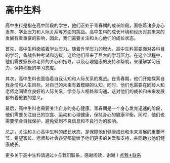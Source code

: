 # 高中生料

高中生料是指在高中阶段的学生，他们正处于青春期的成长阶段，面临着诸多身心发育、学业压力和人际关系等方面的挑战。高中生料的成长环境和经历对其未来的发展有着重要的影响，因此，我们需要关注和关心他们的成长状态。

首先，高中生料面临着学业压力。随着升学压力的增大，高中生料需要面对各科目的学习，备战各种考试和选拔，这给他们带来了巨大的学习压力。在这个过程中，他们需要家长和老师的关心和指导，以及心理健康的支持和帮助，来缓解学习压力，保持积极的学习态度。

其次，高中生料也面临着自我认知和人际关系的挑战。在青春期，他们开始探索自我身份和人生目标，对自己的未来有着模糊的认知。同时，他们也需要在同龄人和老师之间建立良好的人际关系，学会与人相处和沟通。这对他们的成长和未来发展都有着重要的意义。

最后，高中生料也需要关注自身的身心健康。青春期是一个身心发育迅速的阶段，他们需要关注自己的饮食、运动和心理健康，保持身心的健康平衡。同时，他们也需要学会自我保护，避免受到不良信息和不良行为的影响。

总之，关注和关心高中生料的成长状态，是保障他们健康成长和未来发展的重要环节。希望家长、老师和社会各界都能给予他们更多的关爱和支持，共同助力他们健康成长。

更多关于高中生料请通过✈与我们联系，感谢阅读，谢谢！[点我✈联系](https://ads.k02.cc)